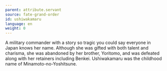 ```yaml
---
parent: attribute.servant
source: fate-grand-order
id: ushiwakamaru
language: en
weight: 0
---
```


A military commander with a story so tragic you could say everyone in Japan knows her name.
Although she was gifted with both talent and charisma, she was abandoned by her brother, Yoritomo, and was defeated along with her retainers including Benkei.
Ushiwakamaru was the childhood name of Minamoto-no-Yoshitsune.
